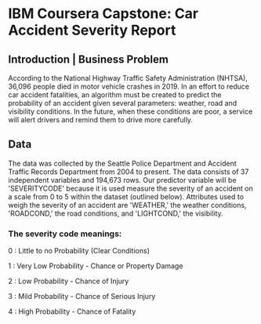 # IBM Coursera Capstone: Car Accident Severity Report
## Introduction | Business Problem
According to the National Highway Traffic Safety Administration (NHTSA), 36,096 people died in motor vehicle crashes in 2019.  In an effort to reduce car accident fatalities, an algorithm must be created to predict the probability of an accident given several parameters: weather, road and visibility conditions.  In the future, when these conditions are poor, a service will alert drivers and remind them to drive more carefully. 
## Data
The data was collected by the Seattle Police Department and Accident Traffic Records Department from 2004 to present.
The data consists of 37 independent variables and 194,673 rows. 
Our predictor variable will be 'SEVERITYCODE' because it is used measure the severity of an accident on a scale from 0 to 5 within the dataset (outlined below). Attributes used to weigh the severity of an accident are 'WEATHER,' the weather conditions, 'ROADCOND,' the road conditions, and 'LIGHTCOND,' the visibility. 
### The severity code meanings:
0 : Little to no Probability (Clear Conditions)

1 : Very Low Probability - Chance or Property Damage

2 : Low Probability - Chance of Injury

3 : Mild Probability - Chance of Serious Injury

4 : High Probability - Chance of Fatality

